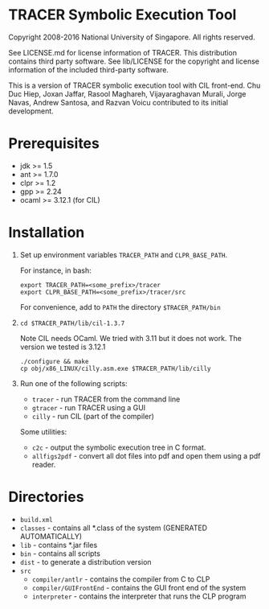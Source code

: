 # TRACER Symbolic Execution Tool

Copyright 2008-2016 National University of Singapore. All rights reserved.

See LICENSE.md for license information of TRACER. This distribution contains third party software. See lib/LICENSE for the copyright and license information of the included third-party software.

This is a version of TRACER symbolic execution tool with CIL front-end. Chu Duc Hiep, Joxan Jaffar, Rasool Maghareh, Vijayaraghavan Murali, Jorge Navas, Andrew Santosa, and Razvan Voicu contributed to its initial development.

Prerequisites
=============

- jdk  >= 1.5 
- ant  >= 1.7.0
- clpr >= 1.2
- gpp  >= 2.24
- ocaml >= 3.12.1 (for CIL)

Installation
============

1. Set up environment variables `TRACER_PATH` and `CLPR_BASE_PATH`.

   For instance, in bash:
   ```
   export TRACER_PATH=<some_prefix>/tracer
   export CLPR_BASE_PATH=<some_prefix>/tracer/src
   ```
   For convenience, add to `PATH` the directory `$TRACER_PATH/bin`

2. `cd $TRACER_PATH/lib/cil-1.3.7` 

   Note CIL needs OCaml. We tried with 3.11 but it does not work. The version we tested is 3.12.1
   ```
   ./configure && make
   cp obj/x86_LINUX/cilly.asm.exe $TRACER_PATH/lib/cilly
   ```
2. Run one of the following scripts:

   - `tracer` - run TRACER from the command line 
   - `gtracer` - run TRACER using a GUI
   - `cilly` - run CIL (part of the compiler)

   Some utilities:

   - `c2c` - output the symbolic execution tree in C format.
   - `allfigs2pdf`  - convert all dot files into pdf and open them using a pdf reader.

Directories
============

   - `build.xml`
   - `classes` - contains all *.class of the system (GENERATED AUTOMATICALLY)
   - `lib` - contains *.jar files 
   - `bin` - contains all scripts 
   - `dist` - to generate a distribution version
   - `src`
     - `compiler/antlr` - contains the compiler from C to CLP 
     - `compiler/GUIFrontEnd` - contains the GUI front end of the system
     - `interpreter` - contains the interpreter that runs the CLP program


      
